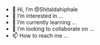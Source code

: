 - 👋 Hi, I’m @Shitaldahiphale
- 👀 I’m interested in ...
- 🌱 I’m currently learning ...
- 💞️ I’m looking to collaborate on ...
- 📫 How to reach me ...

<!---
Shitaldahiphale/Shitaldahiphale is a ✨ special ✨ repository because its `README.md` (this file) appears on your GitHub profile.
You can click the Preview link to take a look at your changes.
--->
